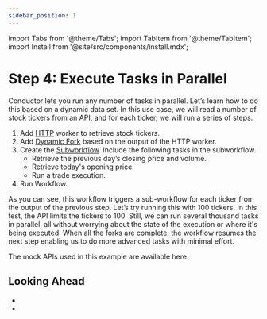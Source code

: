 ```yaml
---
sidebar_position: 1
---
```

import Tabs from '@theme/Tabs';
import TabItem from '@theme/TabItem';
import Install from '@site/src/components/install.mdx';


# Step 4: Execute Tasks in Parallel

Conductor lets you run any number of tasks in parallel. Let’s learn how to do this based on a dynamic data set. In this use case, we will read a number of stock tickers from an API, and for each ticker, we will run a series of steps. 

<Tabs>
<TabItem value="UI" label="UI">

1. Add [HTTP](/content/reference-docs/system-tasks/http) worker to retrieve stock tickers.
2. Add [Dynamic Fork](/content/reference-docs/operators/dynamic_fork) based on the output of the HTTP worker.
3. Create the [Subworkflow](/content/reference-docs/operators/sub_workflow). Include the following tasks in the subworkflow.<ul><li>Retrieve the previous day’s closing price and volume.</li><li>Retrieve today's opening price.</li><li>Run a trade execution.</li></ul>
4. Run Workflow.

</TabItem>
</Tabs>

As you can see, this workflow triggers a sub-workflow for each ticker from the output of the previous step. Let’s try running this with 100 tickers. In this test, the API limits the tickers to 100. Still, we can run several thousand tasks in parallel, all without worrying about the state of the execution or where it's being executed. When all the forks are complete, the workflow resumes the next step enabling us to do more advanced tasks with minimal effort.

The mock APIs used in this example are available here: 

## Looking Ahead

* 
* 
